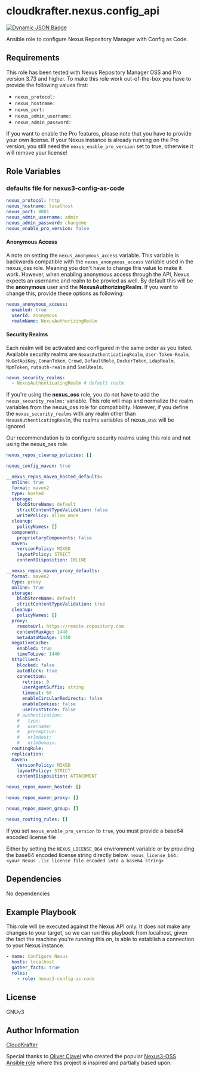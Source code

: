 cloudkrafter.nexus.config_api
=========

[![Dynamic JSON Badge](https://img.shields.io/badge/dynamic/json?url=https%3A%2F%2Fgalaxy.ansible.com%2Fapi%2Fv3%2Fplugin%2Fansible%2Fcontent%2Fpublished%2Fcollections%2Findex%2Fcloudkrafter%2Fnexus%2F&query=%24.download_count&label=Galaxy%20Downloads)](https://galaxy.ansible.com/ui/repo/published/cloudkrafter/nexus/)


Ansible role to configure Nexus Repository Manager with Config as Code.

Requirements
------------

This role has been tested with Nexus Repository Manager OSS and Pro version 3.73 and higher.
To make this role work out-of-the-box you have to provide the following values first:
- `nexus_protocol:`
- `nexus_hostname:`
- `nexus_port:`
- `nexus_admin_username:`
- `nexus_admin_password:`

If you want to enable the Pro features, please note that you have to provide your own license.
If your Nexus instance is already running on the Pro version, you still need the `nexus_enable_pro_version` set to true, otherwise it will remove your license!

Role Variables
--------------

<!-- A description of the settable variables for this role should go here, including any variables that are in defaults/main.yml, vars/main.yml, and any variables that can/should be set via parameters to the role. Any variables that are read from other roles and/or the global scope (ie. hostvars, group vars, etc.) should be mentioned here as well. -->

### defaults file for nexus3-config-as-code
```yaml
nexus_protocol: http
nexus_hostname: localhost
nexus_port: 8081
nexus_admin_username: admin
nexus_admin_password: changeme
nexus_enable_pro_version: false
```

#### Anonymous Access
A note on setting the `nexus_anonymous_access` variable. This variable is backwards compatible with the `nexus_anonymous_access` variable used in the nexus_oss role. Meaning you don't have to change this value to make it work. However, when enabling anonymous access through the API, Nexus expects an username and realm to be provied as well. By default this will be the **anonymous** user and the **NexusAuthorizingRealm**.
If you want to change this, provide these options as following:

```yaml
nexus_anonymous_access:
  enabled: true
  userId: anonymous
  realmName: NexusAuthorizingRealm
```

#### Security Realms

Each realm will be activated and configured in the same order as you listed.
Available security realms are `NexusAuthenticatingRealm`, `User-Token-Realm`, `NuGetApiKey`, `ConanToken`, `Crowd`, `DefaultRole`, `DockerToken`, `LdapRealm`, `NpmToken`, `rutauth-realm` and `SamlRealm`.

```yaml
nexus_security_realms:
  - NexusAuthenticatingRealm # default realm
```

If you're using the **nexus_oss** role, you do not have to add the `nexus_security_realms:` variable.
This role will map and normalize the realm variables from the nexus_oss role for compatibility.
However, if you define the `nexus_security_realms` with any realm other than `NexusAuthenticatingRealm`, the realms variables of nexus_oss will be ignored.

Our recommendation is to configure security realms using this role and not using the nexus_oss role.

```yaml
nexus_repos_cleanup_policies: []

nexus_config_maven: true

__nexus_repos_maven_hosted_defaults:
  online: true
  format: maven2
  type: hosted
  storage:
    blobStoreName: default
    strictContentTypeValidation: false
    writePolicy: allow_once
  cleanup:
    policyNames: []
  component:
    proprietaryComponents: false
  maven:
    versionPolicy: MIXED
    layoutPolicy: STRICT
    contentDisposition: INLINE

__nexus_repos_maven_proxy_defaults:
  format: maven2
  type: proxy
  online: true
  storage:
    blobStoreName: default
    strictContentTypeValidation: true
  cleanup:
    policyNames: []
  proxy:
    remoteUrl: https://remote.repository.com
    contentMaxAge: 1440
    metadataMaxAge: 1440
  negativeCache:
    enabled: true
    timeToLive: 1440
  httpClient:
    blocked: false
    autoBlock: true
    connection:
      retries: 0
      userAgentSuffix: string
      timeout: 60
      enableCircularRedirects: false
      enableCookies: false
      useTrustStore: false
    # authentication:
    #   type:
    #   username:
    #   preemptive:
    #   ntlmHost:
    #   ntlmDomain:
  routingRule:
  replication:
  maven:
    versionPolicy: MIXED
    layoutPolicy: STRICT
    contentDisposition: ATTACHMENT

nexus_repos_maven_hosted: []

nexus_repos_maven_proxy: []

nexus_repos_maven_group: []

nexus_routing_rules: []
```

If you set `nexus_enable_pro_version` to `true`, you must provide a base64 encoded license file

Either by setting the `NEXUS_LICENSE_B64` environment variable or by providing the base64 encoded license string directly below.
`nexus_license_b64: <your Nexus .lic license file encoded into a base64 string>`


Dependencies
------------
No dependencies

Example Playbook
----------------
This role will be executed against the Nexus API only. It does not make any changes to your target, so we can run this playbook from localhost, given the fact the machine you're running this on, is able to establish a connection to your Nexus instance.

```yaml
- name: Configure Nexus
  hosts: localhost
  gather_facts: true
  roles:
    - role: nexus3-config-as-code
```

License
-------

GNUv3

Author Information
------------------

[CloudKrafter](https://github.com/CloudKrafter)

Special thanks to [Oliver Clavel](https://github.com/zeitounator) who created the popular [Nexus3-OSS Ansible role](https://github.com/ansible-ThoTeam/nexus3-oss) where this project is inspired and partially based upon.
